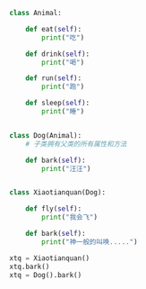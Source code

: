 
<BlogInfo id="732" title="5.覆盖父类的方法" author="白日梦想猿" pv=0 read_times=0 pre_cost_time=0分21秒 category="面向对象的特性" tag_list="['面向对象的特性']" create_time="2020.02.26 15:04:13" update_time="2020.02.26 15:41:33" />

```python
class Animal:

    def eat(self):
        print("吃")

    def drink(self):
        print("喝")

    def run(self):
        print("跑")

    def sleep(self):
        print("睡")


class Dog(Animal):
    # 子类拥有父类的所有属性和方法

    def bark(self):
        print("汪汪")


class Xiaotianquan(Dog):

    def fly(self):
        print("我会飞")

    def bark(self):
        print("神一般的叫唤.....")

xtq = Xiaotianquan()
xtq.bark()
xtq = Dog().bark()
```
